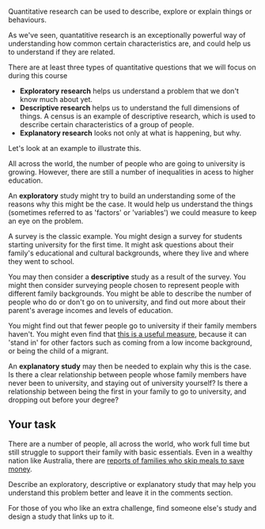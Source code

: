 Quantitative research can be used to describe, explore or explain things or behaviours.

As we've seen, quantatitive research is an exceptionally powerful way of understanding how common certain characteristics are, and could help us to understand if they are related.  

There are at least three types of quantitative questions that we will focus on during this course

* __Exploratory research__ helps us understand a problem that we don't know much about yet.  
* __Descriptive research__ helps us to understand the full dimensions of things.  A census is an example of descriptive research, which is used to describe certain characteristics of a group of people. 
* __Explanatory research__ looks not only at what is happening, but why.  

Let's look at an example to illustrate this.

All across the world, the number of people who are going to university is growing.  However, there are still a number of inequalities in acess to higher education.

An __exploratory__ study might try to build an understanding some of the reasons why this might be the case.  It would help us understand the things (sometimes referred to as 'factors' or 'variables') we could measure to keep an eye on the problem.  

A survey is the classic example.  You might design a survey for students starting university for the first time.  It might ask questions about their family's educational and cultural backgrounds, where they live and where they went to school.

You may then consider a __descriptive__ study as a result of the survey.  You might then consider surveying people chosen to represent people with different family backgrounds.  You might be able to describe the number of people who do or don't go on to university, and find out more about their parent's average incomes and levels of education.  

You might find out that fewer people go to university if their family members haven't.  You might even find that [this is a useful measure](https://theconversation.com/why-first-in-family-uni-students-should-receive-more-support-38601), because it can 'stand in' for other factors such as coming from a low income background, or being the child of a migrant.

An __explanatory study__ may then be needed to explain why this is the case.  Is there a clear relationship between people whose family members have never been to university, and staying out of university yourself?  Is there a relationship between being the first in your family to go to university, and dropping out before your degree?

## Your task

There are a number of people, all across the world, who work full time but still struggle to support their family with basic essentials.  Even in a wealthy nation like Australia, there are [reports of families who skip meals to save money](http://www.abc.net.au/worldtoday/content/2012/s3611587.htm).

Describe an exploratory, descriptive or explanatory study that may help you understand this problem better and leave it in the comments section. 

For those of you who like an extra challenge, find someone else's study and design a study that links up to it.
